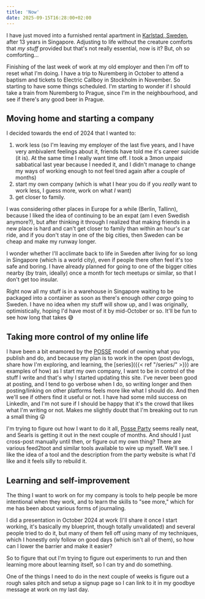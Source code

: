 ```yaml
---
title: 'Now'
date: 2025-09-15T16:28:00+02:00
---
```


I have just moved into a furnished rental apartment in [Karlstad, Sweden](https://en.wikipedia.org/wiki/Karlstad), after 13 years in Singapore. Adjusting to life without the creature comforts that _my stuff_ provided but that's not really essential, now is it? But, oh so comforting…

Finishing of the last week of work at my old employer and then I'm off to reset what I'm doing. I have a trip to Nuremberg in October to attend a baptism and tickets to Electric Callboy in Stockholm in November. So starting to have some things scheduled. I'm starting to wonder if I should take a train from Nuremberg to Prague, since I'm in the neighbourhood, and see if there's any good beer in Prague.

## Moving home and starting a company

I decided towards the end of 2024 that I wanted to:

1. work less (so I'm leaving my employer of the last five years, and I have very ambivalent feelings about it, friends have told me it's career suicide (it is). At the same time I really want time off. I took a 3mon unpaid sabbatical last year because I needed it, and I didn't manage to change my ways of working enough to not feel tired again after a couple of months)
2. start my own company (which is what I hear you do if you _really_ want to work less, I guess more, work on what _I_ want)
3. get closer to family. 

I was considering other places in Europe for a while (Berlin, Tallinn), because I liked the idea of continuing to be an expat (am I even Swedish anymore?), but after thinking it through I realized that making friends in a new place is hard and can't get closer to family than within an hour's car ride, and if you don't stay in one of the big cities, then Sweden can be cheap and make my runway longer.

I wonder whether I'll acclimate back to life in Sweden after living for so long in Singapore (which is a world city), even if people there often feel it's too safe and boring. I have already planned for going to one of the bigger cities nearby (by train, ideally) once a month for tech meetups or similar, so that I don't get too insular.

Right now all my stuff is in a warehouse in Singapore waiting to be packaged into a container as soon as there's enough _other cargo_ going to Sweden. I have no idea when my stuff will show up, and I was originally, optimistically, hoping I'd have most of it by mid-October or so. It'll be fun to see how long that takes 😅

## Taking more control of my online life

I have been a bit enamored by the [POSSE](https://indieweb.org/POSSE) model of owning what you publish and do, and because my plan is to work in the open (post devlogs, share how I'm exploring, and learning, the [series]({{< ref "/series/" >}}) are examples of how) as I start my own company, I want to be in control of the stuff I write and that's why I started updating this site. I've never been good at posting, and I tend to go verbose when I do, so writing longer and then posting/linking on other platforms feels more like what I should do. And then we'll see if others find it useful or not. I have had some mild success on LinkedIn, and I'm not sure if I should be happy that it's the crowd that likes what I'm writing or not. Makes me slightly doubt that I'm breaking out to run a small thing 😜

I'm trying to figure out how I want to do it all, [Posse Party](https://posseparty.com) seems really neat, and Searls is getting it out in the next couple of months. And should I just cross-post manually until then, or figure out my own thing? There are various feed2toot and similar tools available to wire up myself. We'll see. I like the idea of a tool and the description from the party website is what I'd like and it feels silly to rebuild it. 

## Learning and self-improvement

The thing I want to work on for my company is tools to help people be more intentional when they work, and to learn the skills to "see more," which for me has been about various forms of journaling.

I did a presentation in October 2024 at work (I'll share it once I start working, it's basically my blueprint, though totally unvalidated) and several people tried to do it, but many of them fell off using many of my techniques, which I honestly only follow on good days (which isn't all of them), so how can I lower the barrier and make it easier?

So to figure that out I'm trying to figure out experiments to run and then learning more about learning itself, so I can try and do something.

One of the things I need to do in the next couple of weeks is figure out a rough sales pitch and setup a signup page so I can link to it in my goodbye message at work on my last day.
